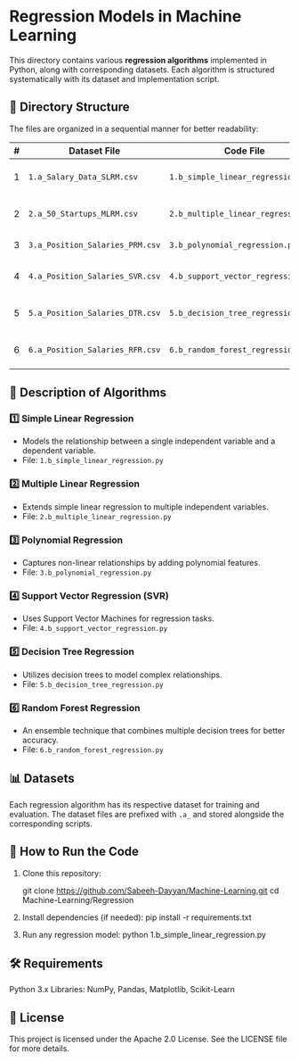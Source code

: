 # **Regression Models in Machine Learning**

This directory contains various **regression algorithms** implemented in Python, along with corresponding datasets. Each algorithm is structured systematically with its dataset and implementation script.

## 📂 **Directory Structure**
The files are organized in a sequential manner for better readability:

| #  | Dataset File | Code File | Algorithm |
|----|-------------|----------|------------|
| 1  | `1.a_Salary_Data_SLRM.csv` | `1.b_simple_linear_regression.py` | Simple Linear Regression |
| 2  | `2.a_50_Startups_MLRM.csv` | `2.b_multiple_linear_regression.py` | Multiple Linear Regression |
| 3  | `3.a_Position_Salaries_PRM.csv` | `3.b_polynomial_regression.py` | Polynomial Regression |
| 4  | `4.a_Position_Salaries_SVR.csv` | `4.b_support_vector_regression.py` | Support Vector Regression |
| 5  | `5.a_Position_Salaries_DTR.csv` | `5.b_decision_tree_regression.py` | Decision Tree Regression |
| 6  | `6.a_Position_Salaries_RFR.csv` | `6.b_random_forest_regression.py` | Random Forest Regression |

## 📝 **Description of Algorithms**
### 1️⃣ **Simple Linear Regression**
- Models the relationship between a single independent variable and a dependent variable.
- File: `1.b_simple_linear_regression.py`

### 2️⃣ **Multiple Linear Regression**
- Extends simple linear regression to multiple independent variables.
- File: `2.b_multiple_linear_regression.py`

### 3️⃣ **Polynomial Regression**
- Captures non-linear relationships by adding polynomial features.
- File: `3.b_polynomial_regression.py`

### 4️⃣ **Support Vector Regression (SVR)**
- Uses Support Vector Machines for regression tasks.
- File: `4.b_support_vector_regression.py`

### 5️⃣ **Decision Tree Regression**
- Utilizes decision trees to model complex relationships.
- File: `5.b_decision_tree_regression.py`

### 6️⃣ **Random Forest Regression**
- An ensemble technique that combines multiple decision trees for better accuracy.
- File: `6.b_random_forest_regression.py`

## 📊 **Datasets**
Each regression algorithm has its respective dataset for training and evaluation. The dataset files are prefixed with `.a_` and stored alongside the corresponding scripts.

## 🚀 **How to Run the Code**
1. Clone this repository:  
   
   git clone https://github.com/Sabeeh-Dayyan/Machine-Learning.git
   cd Machine-Learning/Regression

2. Install dependencies (if needed):
   pip install -r requirements.txt
   
3. Run any regression model:
   python 1.b_simple_linear_regression.py

## **🛠 Requirements**
  Python 3.x
  Libraries: NumPy, Pandas, Matplotlib, Scikit-Learn 

## **📜 License**
  This project is licensed under the Apache 2.0 License. See the LICENSE file for more details.
